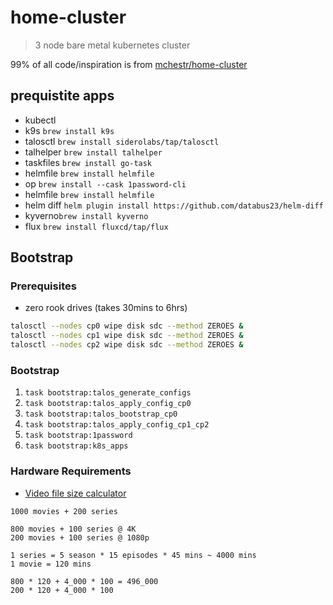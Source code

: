 # home-cluster

> 3 node bare metal kubernetes cluster

99% of all code/inspiration is from [mchestr/home-cluster](https://github.com/mchestr/home-cluster)

## prequistite apps

-   kubectl
-   k9s `brew install k9s`
-   talosctl `brew install siderolabs/tap/talosctl`
-   talhelper `brew install talhelper`
-   taskfiles `brew install go-task`
-   helmfile `brew install helmfile`
-   op `brew install --cask 1password-cli`
-   helmfile `brew install helmfile`
-   helm diff `helm plugin install https://github.com/databus23/helm-diff`
-   kyverno`brew install kyverno`
-   flux `brew install fluxcd/tap/flux`

## Bootstrap

### Prerequisites

-   zero rook drives (takes 30mins to 6hrs)

```bash
talosctl --nodes cp0 wipe disk sdc --method ZEROES &
talosctl --nodes cp1 wipe disk sdc --method ZEROES &
talosctl --nodes cp2 wipe disk sdc --method ZEROES &
```

### Bootstrap

1. `task bootstrap:talos_generate_configs`
1. `task bootstrap:talos_apply_config_cp0`
1. `task bootstrap:talos_bootstrap_cp0`
1. `task bootstrap:talos_apply_config_cp1_cp2`
1. `task bootstrap:1password`
1. `task bootstrap:k8s_apps`

### Hardware Requirements

-   [Video file size calculator](https://snxpstudio.co/resources/video-file-size-calculator/)

```
1000 movies + 200 series

800 movies + 100 series @ 4K
200 movies + 100 series @ 1080p

1 series = 5 season * 15 episodes * 45 mins ~ 4000 mins
1 movie = 120 mins

800 * 120 + 4_000 * 100 = 496_000
200 * 120 + 4_000 * 100
```
